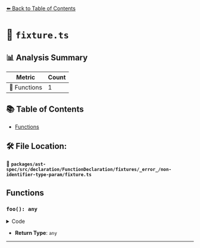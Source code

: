 [⬅️ Back to Table of Contents](../../../../../../../../index.md)

# 📄 `fixture.ts`

## 📊 Analysis Summary

| Metric | Count |
|--------|-------|
| 🔧 Functions | 1 |

## 📚 Table of Contents

- [Functions](#functions)

## 🛠️ File Location:
📂 **`packages/ast-spec/src/declaration/FunctionDeclaration/fixtures/_error_/non-identifier-type-param/fixture.ts`**

## Functions

### `foo(): any`

<details><summary>Code</summary>

```ts
function foo<
```
</details>

- **Return Type**: `any`

---